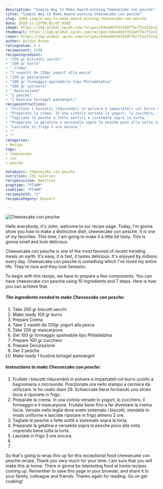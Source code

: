 ```yaml
---
description: "Simple Way to Make Award-winning Cheesecake con pesche"
title: "Simple Way to Make Award-winning Cheesecake con pesche"
slug: 2288-simple-way-to-make-award-winning-cheesecake-con-pesche
date: 2020-11-22T00:02:07.039Z
image: https://img-global.cpcdn.com/recipes/b4ee865fd31b8f7b/751x532cq70/cheesecake-con-pesche-recipe-main-photo.jpg
thumbnail: https://img-global.cpcdn.com/recipes/b4ee865fd31b8f7b/751x532cq70/cheesecake-con-pesche-recipe-main-photo.jpg
cover: https://img-global.cpcdn.com/recipes/b4ee865fd31b8f7b/751x532cq70/cheesecake-con-pesche-recipe-main-photo.jpg
author: Birdie Brown
ratingvalue: 4.3
reviewcount: 1508
recipeingredient:
- "250 gr biscotti secchi"
- "100 gr burro"
- " Crema"
- "2 vasetti da 120gr yogurt alla pesca"
- "250 gr mascarpone"
- "100 gr formaggio spalmabile tipo Philadelphia"
- "100 gr zucchero"
- " Decorazione"
- "2 pesche"
- "1 bustina tortagel paneangeli"
recipeinstructions:
- "Frullate i biscotti riducendoli in polvere e impastateli col burro sciolto a bagnomaria o microonde. Posizionate ora nello stampo a cerniera da utilizzare. Io ho usato diam 26. Schiacciate bene formando uno strato liscio e riponete in frigo."
- "Preparate la crema. In una ciotola versate lo yogurt, lo zucchero, il formaggio e il mascarpone. Frullate bene fino a far diventare la crema liscia. Versate nella teglia dove avete sistemato i biscotti, stendete in modo uniforme e lasciate riposare in frigo almeno 2 ore."
- "Tagliate le pesche a fette sottili e sistemate sopra la torta."
- "Preparate la gelatina e versatela sopra le pesche poco alla volta coprendo bene tutta la torta."
- "Lasciate in frigo 3 ore ancora."
- ""
- ""
categories:
- Recipe
tags:
- cheesecake
- con
- pesche

katakunci: cheesecake con pesche 
nutrition: 233 calories
recipecuisine: American
preptime: "PT30M"
cooktime: "PT46M"
recipeyield: "2"
recipecategory: Dessert

---
```



![Cheesecake con pesche](https://img-global.cpcdn.com/recipes/b4ee865fd31b8f7b/751x532cq70/cheesecake-con-pesche-recipe-main-photo.jpg)

Hello everybody, it's John, welcome to our recipe page. Today, I'm gonna show you how to make a distinctive dish, cheesecake con pesche. It is one of my favorites. This time, I am going to make it a little bit tasty. This is gonna smell and look delicious.

Cheesecake con pesche is one of the most favored of recent trending meals on earth. It's easy, it is fast, it tastes delicious. It's enjoyed by millions every day. Cheesecake con pesche is something which I've loved my entire life. They're nice and they look fantastic.




To begin with this recipe, we have to prepare a few components. You can have cheesecake con pesche using 10 ingredients and 7 steps. Here is how you can achieve that.

<!--inarticleads1-->

##### The ingredients needed to make Cheesecake con pesche:

1. Take 250 gr biscotti secchi
1. Make ready 100 gr burro
1. Prepare  Crema
1. Take 2 vasetti da 120gr yogurt alla pesca
1. Take 250 gr mascarpone
1. Get 100 gr formaggio spalmabile tipo Philadelphia
1. Prepare 100 gr zucchero
1. Prepare  Decorazione
1. Get 2 pesche
1. Make ready 1 bustina tortagel paneangeli




<!--inarticleads2-->

##### Instructions to make Cheesecake con pesche:

1. Frullate i biscotti riducendoli in polvere e impastateli col burro sciolto a bagnomaria o microonde. Posizionate ora nello stampo a cerniera da utilizzare. Io ho usato diam 26. Schiacciate bene formando uno strato liscio e riponete in frigo.
1. Preparate la crema. In una ciotola versate lo yogurt, lo zucchero, il formaggio e il mascarpone. Frullate bene fino a far diventare la crema liscia. Versate nella teglia dove avete sistemato i biscotti, stendete in modo uniforme e lasciate riposare in frigo almeno 2 ore.
1. Tagliate le pesche a fette sottili e sistemate sopra la torta.
1. Preparate la gelatina e versatela sopra le pesche poco alla volta coprendo bene tutta la torta.
1. Lasciate in frigo 3 ore ancora.
1. 
1. 




So that's going to wrap this up for this exceptional food cheesecake con pesche recipe. Thank you very much for your time. I am sure that you will make this at home. There is gonna be interesting food at home recipes coming up. Remember to save this page in your browser, and share it to your family, colleague and friends. Thanks again for reading. Go on get cooking!
